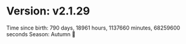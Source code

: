 # Version: v2.1.29
Time since birth: 790 days, 18961 hours, 1137660 minutes, 68259600 seconds
Season: Autumn 🍁
